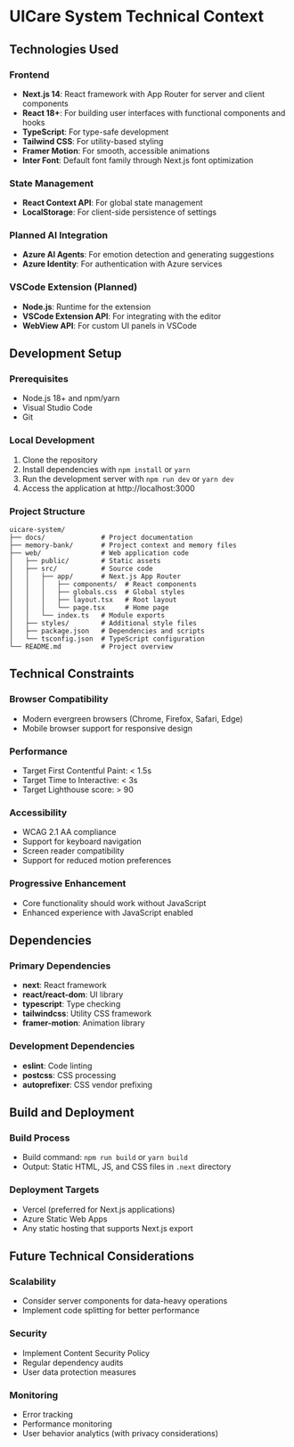 # UICare System Technical Context

## Technologies Used

### Frontend
- **Next.js 14**: React framework with App Router for server and client components
- **React 18+**: For building user interfaces with functional components and hooks
- **TypeScript**: For type-safe development
- **Tailwind CSS**: For utility-based styling
- **Framer Motion**: For smooth, accessible animations
- **Inter Font**: Default font family through Next.js font optimization

### State Management
- **React Context API**: For global state management
- **LocalStorage**: For client-side persistence of settings

### Planned AI Integration
- **Azure AI Agents**: For emotion detection and generating suggestions
- **Azure Identity**: For authentication with Azure services

### VSCode Extension (Planned)
- **Node.js**: Runtime for the extension
- **VSCode Extension API**: For integrating with the editor
- **WebView API**: For custom UI panels in VSCode

## Development Setup

### Prerequisites
- Node.js 18+ and npm/yarn
- Visual Studio Code
- Git

### Local Development
1. Clone the repository
2. Install dependencies with `npm install` or `yarn`
3. Run the development server with `npm run dev` or `yarn dev`
4. Access the application at http://localhost:3000

### Project Structure
```
uicare-system/
├── docs/              # Project documentation
├── memory-bank/       # Project context and memory files
├── web/               # Web application code
│   ├── public/        # Static assets
│   ├── src/           # Source code
│   │   ├── app/       # Next.js App Router
│   │   │   ├── components/  # React components
│   │   │   ├── globals.css  # Global styles
│   │   │   ├── layout.tsx   # Root layout
│   │   │   └── page.tsx     # Home page
│   │   └── index.ts   # Module exports
│   ├── styles/        # Additional style files
│   ├── package.json   # Dependencies and scripts
│   └── tsconfig.json  # TypeScript configuration
└── README.md          # Project overview
```

## Technical Constraints

### Browser Compatibility
- Modern evergreen browsers (Chrome, Firefox, Safari, Edge)
- Mobile browser support for responsive design

### Performance
- Target First Contentful Paint: < 1.5s
- Target Time to Interactive: < 3s
- Target Lighthouse score: > 90

### Accessibility
- WCAG 2.1 AA compliance
- Support for keyboard navigation
- Screen reader compatibility
- Support for reduced motion preferences

### Progressive Enhancement
- Core functionality should work without JavaScript
- Enhanced experience with JavaScript enabled

## Dependencies

### Primary Dependencies
- **next**: React framework
- **react/react-dom**: UI library
- **typescript**: Type checking
- **tailwindcss**: Utility CSS framework
- **framer-motion**: Animation library

### Development Dependencies
- **eslint**: Code linting
- **postcss**: CSS processing
- **autoprefixer**: CSS vendor prefixing

## Build and Deployment

### Build Process
- Build command: `npm run build` or `yarn build`
- Output: Static HTML, JS, and CSS files in `.next` directory

### Deployment Targets
- Vercel (preferred for Next.js applications)
- Azure Static Web Apps
- Any static hosting that supports Next.js export

## Future Technical Considerations

### Scalability
- Consider server components for data-heavy operations
- Implement code splitting for better performance

### Security
- Implement Content Security Policy
- Regular dependency audits
- User data protection measures

### Monitoring
- Error tracking
- Performance monitoring
- User behavior analytics (with privacy considerations)
